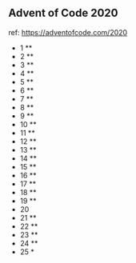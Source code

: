 ## Advent of Code 2020

ref: https://adventofcode.com/2020

* 1 **<br>
* 2 **<br>
* 3 **<br>
* 4 **<br>
* 5 **<br>
* 6 **<br>
* 7 **<br>
* 8 **<br>
* 9 **<br>
* 10 **<br>
* 11 **<br>
* 12 **<br>
* 13 ** <br>
* 14 ** <br>
* 15 ** <br>
* 16 ** <br>
* 17 ** <br>
* 18 ** <br>
* 19 ** <br>
* 20 <br>
* 21 ** <br>
* 22 ** <br>
* 23 ** <br>
* 24 ** <br>
* 25 * <br>


